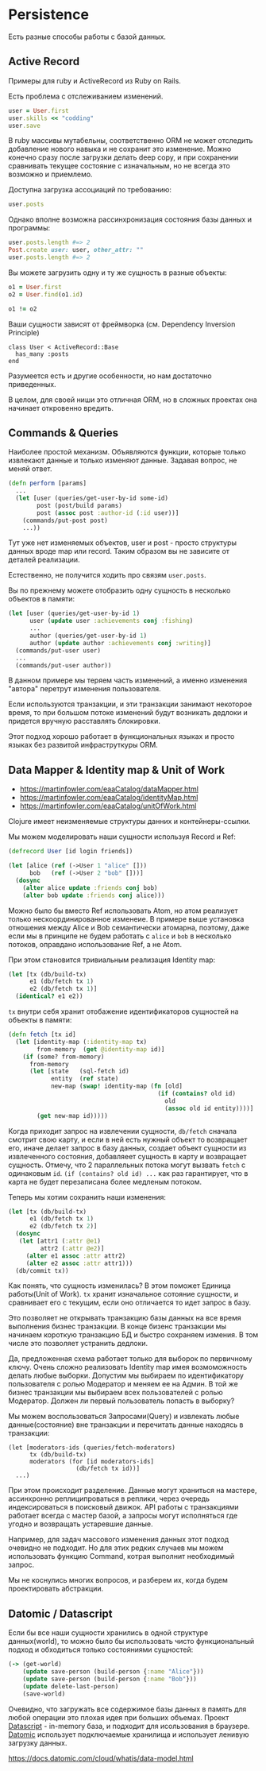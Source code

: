 # Persistence

Есть разные способы работы с базой данных.

## Active Record

Примеры для ruby и ActiveRecord из Ruby on Rails.

Есть проблема с отслеживанием изменений.

```ruby
user = User.first
user.skills << "codding"
user.save
```

В ruby массивы мутабельны, соответственно ORM не может
отследить добавление нового навыка и не сохранит это изменение.
Можно конечно сразу после загрузки делать deep copy,
и при сохранении сравнивать текущее состояние с изначальным,
но не всегда это возможно и приемлемо.

Доступна загрузка ассоциаций по требованию:

```ruby
user.posts
```

Однако вполне возможна рассинхронизация состояния
базы данных и программы:

```ruby
user.posts.length #=> 2
Post.create user: user, other_attr: ""
user.posts.length #=> 2
```

Вы можете загрузить одну и ту же сущность в разные объекты:

```ruby
o1 = User.first
o2 = User.find(o1.id)

o1 != o2
```

Ваши сущности зависят от фреймворка (см. Dependency Inversion Principle)

```
class User < ActiveRecord::Base
  has_many :posts
end
```

Разумеется есть и другие особенности, но нам достаточно приведенных.

В целом, для своей ниши это отличная ORM,
но в сложных проектах она начинает откровенно вредить.

## Commands & Queries

Наиболее простой механизм.
Объявляются функции,
которые только извлекают данные и только изменяют данные.
Задавая вопрос, не меняй ответ.

```clojure
(defn perform [params]
  ...
  (let [user (queries/get-user-by-id some-id)
        post (post/build params)
        post (assoc post :author-id (:id user))]
    (commands/put-post post)
    ...))
```

Тут уже нет изменяемых объектов, user и post - просто структуры данных вроде map или record.
Таким образом вы не зависите от деталей реализации.

Естественно, не получится ходить про связям `user.posts`.

Вы по прежнему можете отобразить одну сущность в несколько объектов в памяти:

```clojure
(let [user (queries/get-user-by-id 1)
      user (update user :achievements conj :fishing)
      ...
      author (queries/get-user-by-id 1)
      author (update author :achievements conj :writing)]
  (commands/put-user user)
  ...
  (commands/put-user author))
```

В данном примере мы теряем часть изменений, а именно изменения "автора"
перетрут изменения пользователя.

Если используются транзакции,
и эти транзакции занимают некоторое время,
то при большом потоке изменений будут возникать
дедлоки и придется вручную расставлять блокировки.

Этот подход хорошо работает в функциональных языках и
просто языках без развитой инфраструткуры ORM.

## Data Mapper & Identity map & Unit of Work

+ https://martinfowler.com/eaaCatalog/dataMapper.html
+ https://martinfowler.com/eaaCatalog/identityMap.html
+ https://martinfowler.com/eaaCatalog/unitOfWork.html

Clojure имеет неизменяемые структуры данних и контейнеры-ссылки.

Мы можем моделировать наши сущности используя Record и Ref:

```clojure
(defrecord User [id login friends])

(let [alice (ref (->User 1 "alice" []))
      bob   (ref (->User 2 "bob" []))]
  (dosync
    (alter alice update :friends conj bob)
    (alter bob update :friends conj alice)))
```

Можно было бы вместо Ref использовать Atom, но атом реализует только нескоординированное изменеие.
В примере выше установка отношения между Alice и Bob семантически атомарна,
поэтому, даже если мы в принципе не будем работать с `alice` и `bob` в несколько потоков,
оправдано использование Ref, а не Atom.

При этом становится тривиальным реализация Identity map:

```clojure
(let [tx (db/build-tx)
      e1 (db/fetch tx 1)
      e2 (db/fetch tx 1)]
  (identical? e1 e2))
```

`tx` внутри себя хранит отобажение идентификаторов сущностей
на объекты в памяти:

```clojure
(defn fetch [tx id]
  (let [identity-map (:identity-map tx)
        from-memory  (get @identity-map id)]
    (if (some? from-memory)
      from-memory
      (let [state   (sql-fetch id)
            entity  (ref state)
            new-map (swap! identity-map (fn [old]
                                          (if (contains? old id)
                                            old
                                            (assoc old id entity))))]
        (get new-map id)))))
```

Когда приходит запрос на извлечении сущности, `db/fetch` сначала смотрит свою карту,
и если в ней есть нужный объект то возвращает его, иначе делает запрос в базу данных,
создает объект сущности из извлеченного состояния, добавляеет сущность в карту и
возвращает сущность. Отмечу, что 2 параллельных потока могут вызвать `fetch` с одинаковым `id`.
`(if (contains? old id) ...` как раз гарантирует, что в карта не будет перезаписана более медленым
потоком.

Теперь мы хотим сохранить наши изменения:

```clojure
(let [tx (db/build-tx)
      e1 (db/fetch tx 1)
      e2 (db/fetch tx 2)]
  (dosync
   (let [attr1 (:attr @e1)
         attr2 (:attr @e2)]
     (alter e1 assoc :attr attr2)
     (alter e2 assoc :attr attr1)))
  (db/commit tx))
```

Как понять, что сущность изменилась? В этом поможет Единица работы(Unit of Work).
`tx` хранит изначальное сотояние сущности, и сравнивает его с текущим,
если оно отличается то идет запрос в базу.

Это позволяет не открывать транзакцию базы данных на все время выполнения бизнес транзакции.
В конце бизенс транзакции мы начинаем короткую транзакцию БД и быстро сохраняем измения.
В том числе это позволяет устранить дедлоки.

Да, предложенная схема работает только для выборок по первичному ключу.
Очень сложно реализовать Identity map имея возмоможность делать любые выборки.
Допустим мы выбираем по идентификатору пользователя с ролью Модератор
и меняем ее на Админ. В той же бизнес транзакции мы выбираем всех пользователей с ролью Модератор.
Должен ли первый пользователь попасть в выборку?

Мы можем воспользоваться Запросами(Query) и извлекать любые данные(состояние) вне транзакции
и перечитать данные находясь в транзакции:

```
(let [moderators-ids (queries/fetch-moderators)
      tx (db/build-tx)
      moderators (for [id moderators-ids]
                   (db/fetch tx id))]
  ...)
```

При этом происходит разделение.
Данные могут храниться на мастере, ассинхронно реплиципроваться в реплики,
через очередь индексироваться в поисковый движок.
API работы с транзакциями работает всегда с мастер базой,
а запросы могут исполняться где угодно и возвращать устаревшие данные.

Например, для задач массового изменения данных этот подход очевидно не подходит.
Но для этих редких случаев мы можем использовать функцию Command,
котрая выполнит необходимый запрос.

Мы не коснулись многих вопросов, и разберем их, когда будем проектировать
абстракции.

## Datomic / Datascript

Если бы все наши сущности хранились в одной структуре данных(world),
то можно было бы использовать чисто функциональный подход и
обходиться только состояниями сущностей:

```clojure
(-> (get-world)
    (update save-person (build-person {:name "Alice"}))
    (update save-person (build-person {:name "Bob"}))
    (update delete-last-person)
    (save-world)
```

Очевидно, что загружать все содержимое базы данных в память для любой операции это плохая идея
при больших объемах.
Проект [Datascript](https://github.com/tonsky/datascript) - in-memory база, и подходит для
исользования в браузере.
[Datomic](https://www.datomic.com/) использует подключаемые хранилища и
использует ленивую загрузку данных.

https://docs.datomic.com/cloud/whatis/data-model.html
